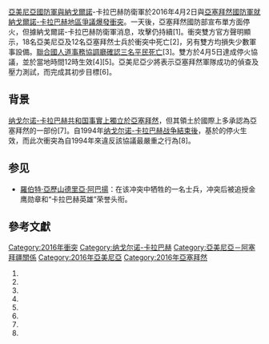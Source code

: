 [亞美尼亞國防軍與納戈爾諾](https://zh.wikipedia.org/wiki/亞美尼亞 "wikilink")-卡拉巴赫防衛軍於2016年4月2日與[亞塞拜然國防軍就](https://zh.wikipedia.org/wiki/亞塞拜然 "wikilink")[納戈爾諾-卡拉巴赫地區爭議爆發衝突](../Page/納戈爾諾-卡拉巴赫.md "wikilink")。一天後，亞塞拜然國防部宣布單方面停火，但據納戈爾諾-卡拉巴赫防衛軍消息，攻擊仍持續\[1\]。衝突雙方官方聲明顯示，18名亞美尼亞及12名亞塞拜然士兵於衝突中死亡\[2\]，另有雙方均損失少數軍事設備。[聯合國人道事務協調廳確認三名平民死亡](../Page/聯合國人道事務協調廳.md "wikilink")\[3\]。雙方於4月5日達成停火協議，並於當地時間12時生效\[4\]\[5\]。亞美尼亞少將表示亞塞拜然軍隊成功的偵查及壓力測試，而完成其初步目標\[6\]。

## 背景

[纳戈尔诺-卡拉巴赫共和国事實上獨立於亞塞拜然](https://zh.wikipedia.org/wiki/纳戈尔诺-卡拉巴赫共和国 "wikilink")，但其領土於國際上多承認為亞塞拜然的一部份\[7\]。自1994年[纳戈尔诺-卡拉巴赫战争結束後](../Page/纳戈尔诺-卡拉巴赫战争.md "wikilink")，基於的停火生效，而此次衝突為自1994年來違反該協議最嚴重之行為\[8\]。

## 参见

  - [羅伯特·亞歷山德里亞·阿巴揚](../Page/羅伯特·亞歷山德里亞·阿巴揚.md "wikilink")：在该冲突中牺牲的一名士兵，冲突后被追授金鹰勋章和“卡拉巴赫英雄”荣誉头衔。

## 參考文獻

[Category:2016年衝突](https://zh.wikipedia.org/wiki/Category:2016年衝突 "wikilink")
[Category:纳戈尔诺-卡拉巴赫](https://zh.wikipedia.org/wiki/Category:纳戈尔诺-卡拉巴赫 "wikilink")
[Category:亞美尼亞－阿塞拜疆關係](https://zh.wikipedia.org/wiki/Category:亞美尼亞－阿塞拜疆關係 "wikilink")
[Category:2016年亞美尼亞](https://zh.wikipedia.org/wiki/Category:2016年亞美尼亞 "wikilink")
[Category:2016年亞塞拜然](https://zh.wikipedia.org/wiki/Category:2016年亞塞拜然 "wikilink")

1.

2.

3.

4.

5.

6.

7.

8.